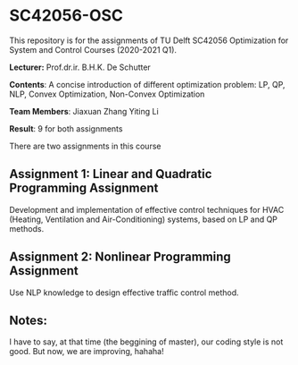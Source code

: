 # SC42056-OSC

This repository is for the assignments of TU Delft SC42056 Optimization for System and Control Courses (2020-2021 Q1).

**Lecturer:** Prof.dr.ir. B.H.K. De Schutter

**Contents**: A concise introduction of different optimization problem: LP, QP, NLP, Convex Optimization, Non-Convex Optimization

**Team Members**: Jiaxuan Zhang Yiting Li

**Result**: 9 for both assignments

There are two assignments in this course

## Assignment 1: Linear and Quadratic Programming Assignment

Development and implementation of effective control techniques for HVAC (Heating, Ventilation and Air-Conditioning)  systems, based on LP and QP methods.



## Assignment 2: Nonlinear Programming Assignment

Use NLP knowledge to design effective traffic control method.



## Notes:

I have to say, at that time (the beggining of master), our coding style is not good. But now, we are improving, hahaha!
